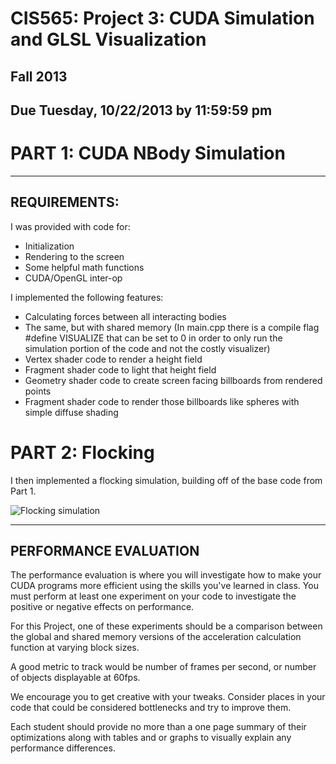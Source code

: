 CIS565: Project 3: CUDA Simulation and GLSL Visualization
===
Fall 2013
---
Due Tuesday, 10/22/2013 by 11:59:59 pm
---

PART 1: CUDA NBody Simulation
===
---
REQUIREMENTS:
---
I was provided with code for:
 *  Initialization
 *  Rendering to the screen
 *  Some helpful math functions
 *  CUDA/OpenGL inter-op

I implemented the following features:
 *  Calculating forces between all interacting bodies
 *  The same, but with shared memory (In main.cpp there is a compile flag #define VISUALIZE that can be set to 0 in order to only run the simulation portion of the code and not the costly visualizer)
 *  Vertex shader code to render a height field
 *  Fragment shader code to light that height field
 *  Geometry shader code to create screen facing billboards from rendered points
 *  Fragment shader code to render those billboards like spheres with simple diffuse shading

PART 2: Flocking
===

I then implemented a flocking simulation, building off of the base code from Part 1.

![Flocking simulation](flocking.PNG)

---
PERFORMANCE EVALUATION
---
The performance evaluation is where you will investigate how to make your CUDA
programs more efficient using the skills you've learned in class. You must
perform at least one experiment on your code to investigate the positive or
negative effects on performance. 

For this Project, one of these experiments should be a comparison between the 
global and shared memory versions of the acceleration calculation function at
varying block sizes.

A good metric to track would be number of frames per second, 
or number of objects displayable at 60fps.

We encourage you to get creative with your tweaks. Consider places in your code
that could be considered bottlenecks and try to improve them. 

Each student should provide no more than a one page summary of their
optimizations along with tables and or graphs to visually explain any
performance differences.
